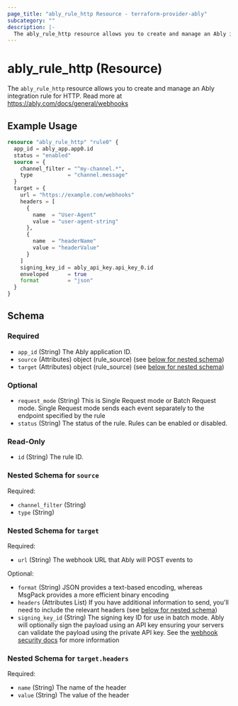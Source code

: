 ```yaml
---
page_title: "ably_rule_http Resource - terraform-provider-ably"
subcategory: ""
description: |-
  The ably_rule_http resource allows you to create and manage an Ably integration rule for HTTP. Read more at https://ably.com/docs/general/webhooks
---
```


# ably_rule_http (Resource)

The `ably_rule_http` resource allows you to create and manage an Ably integration rule for HTTP. Read more at https://ably.com/docs/general/webhooks


## Example Usage

```terraform
resource "ably_rule_http" "rule0" {
  app_id = ably_app.app0.id
  status = "enabled"
  source = {
    channel_filter = "^my-channel.*",
    type           = "channel.message"
  }
  target = {
    url = "https://example.com/webhooks"
    headers = [
      {
        name  = "User-Agent"
        value = "user-agent-string"
      },
      {
        name  = "headerName"
        value = "headerValue"
      }
    ]
    signing_key_id = ably_api_key.api_key_0.id
    enveloped      = true
    format         = "json"
  }
}
```

<!-- schema generated by tfplugindocs -->
## Schema

### Required

- `app_id` (String) The Ably application ID.
- `source` (Attributes) object (rule_source) (see [below for nested schema](#nestedatt--source))
- `target` (Attributes) object (rule_source) (see [below for nested schema](#nestedatt--target))

### Optional

- `request_mode` (String) This is Single Request mode or Batch Request mode. Single Request mode sends each event separately to the endpoint specified by the rule
- `status` (String) The status of the rule. Rules can be enabled or disabled.

### Read-Only

- `id` (String) The rule ID.

<a id="nestedatt--source"></a>
### Nested Schema for `source`

Required:

- `channel_filter` (String)
- `type` (String)


<a id="nestedatt--target"></a>
### Nested Schema for `target`

Required:

- `url` (String) The webhook URL that Ably will POST events to

Optional:

- `format` (String) JSON provides a text-based encoding, whereas MsgPack provides a more efficient binary encoding
- `headers` (Attributes List) If you have additional information to send, you'll need to include the relevant headers (see [below for nested schema](#nestedatt--target--headers))
- `signing_key_id` (String) The signing key ID for use in batch mode. Ably will optionally sign the payload using an API key ensuring your servers can validate the payload using the private API key. See the [webhook security docs](https://ably.com/docs/general/webhooks#security) for more information

<a id="nestedatt--target--headers"></a>
### Nested Schema for `target.headers`

Required:

- `name` (String) The name of the header
- `value` (String) The value of the header